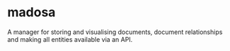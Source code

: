 # madosa

A manager for storing and visualising documents, document relationships and making all entities available via an API.
